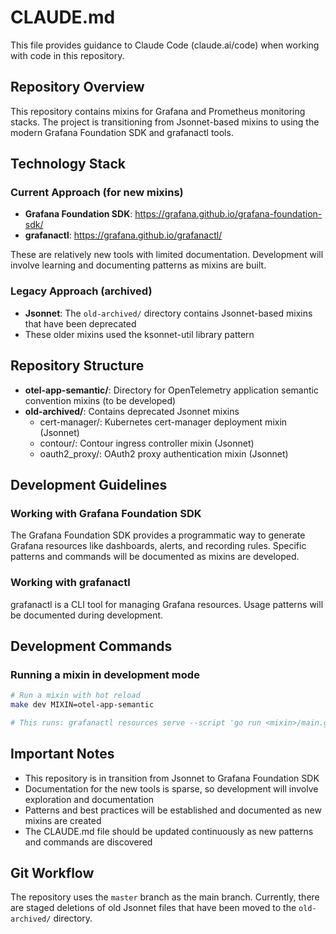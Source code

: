 # CLAUDE.md

This file provides guidance to Claude Code (claude.ai/code) when working with code in this repository.

## Repository Overview

This repository contains mixins for Grafana and Prometheus monitoring stacks. The project is transitioning from Jsonnet-based mixins to using the modern Grafana Foundation SDK and grafanactl tools.

## Technology Stack

### Current Approach (for new mixins)
- **Grafana Foundation SDK**: https://grafana.github.io/grafana-foundation-sdk/
- **grafanactl**: https://grafana.github.io/grafanactl/

These are relatively new tools with limited documentation. Development will involve learning and documenting patterns as mixins are built.

### Legacy Approach (archived)
- **Jsonnet**: The `old-archived/` directory contains Jsonnet-based mixins that have been deprecated
- These older mixins used the ksonnet-util library pattern

## Repository Structure

- **otel-app-semantic/**: Directory for OpenTelemetry application semantic convention mixins (to be developed)
- **old-archived/**: Contains deprecated Jsonnet mixins
  - cert-manager/: Kubernetes cert-manager deployment mixin (Jsonnet)
  - contour/: Contour ingress controller mixin (Jsonnet)  
  - oauth2_proxy/: OAuth2 proxy authentication mixin (Jsonnet)

## Development Guidelines

### Working with Grafana Foundation SDK
The Grafana Foundation SDK provides a programmatic way to generate Grafana resources like dashboards, alerts, and recording rules. Specific patterns and commands will be documented as mixins are developed.

### Working with grafanactl
grafanactl is a CLI tool for managing Grafana resources. Usage patterns will be documented during development.

## Development Commands

### Running a mixin in development mode
```bash
# Run a mixin with hot reload
make dev MIXIN=otel-app-semantic

# This runs: grafanactl resources serve --script 'go run <mixin>/main.go' --watch './<mixin>'
```

## Important Notes

- This repository is in transition from Jsonnet to Grafana Foundation SDK
- Documentation for the new tools is sparse, so development will involve exploration and documentation
- Patterns and best practices will be established and documented as new mixins are created
- The CLAUDE.md file should be updated continuously as new patterns and commands are discovered

## Git Workflow

The repository uses the `master` branch as the main branch. Currently, there are staged deletions of old Jsonnet files that have been moved to the `old-archived/` directory.